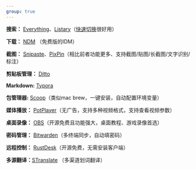 ```yaml
---
group: true
---
```




**搜索：** [Everything](https://www.voidtools.com/zh-cn/)、[Listary](https://www.listary.com/)（[快速切换](https://help.listary.com/zh-Hans/quick-switch)很好用）

**下载：** [NDM](https://www.neatdownloadmanager.com/) （免费版的IDM）

**截图：** [Snipaste](https://zh.snipaste.com/)、[PixPin](https://pixpin.cn/)（相比前者功能更多、支持截图/贴图/长截图/文字识别/标注）

**剪贴板管理：** [Ditto](https://github.com/sabrogden/Ditto)

**Markdown:** [Typora](https://typora.io/)

**包管理器:** [Scoop](https://scoop.sh/)（类似mac brew，一键安装，自动配置环境变量）

**媒体播放：** [PotPlayer](https://potplayer.daum.net/?lang=zh_CN)（无广告，支持多种视频格式，支持查看视频参数）

**桌面录像：** [OBS](https://obsproject.com/zh-cn)（开源免费且功能强大，桌面教程、游戏录像首选）

**密码管理：** [Bitwarden](https://bitwarden.com/)（多终端同步，自动填密码）

**远程控制：** [RustDesk](https://rustdesk.com/zh-cn/)（开源免费，无需安装客户端）

**多源翻译：**[STranslate](https://stranslate.zggsong.com/) （多渠道划词翻译）

